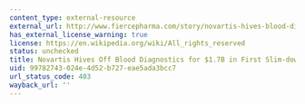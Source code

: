 ```yaml
---
content_type: external-resource
external_url: http://www.fiercepharma.com/story/novartis-hives-blood-diagnostics-17b-first-slim-down-sale/2013-11-11
has_external_license_warning: true
license: https://en.wikipedia.org/wiki/All_rights_reserved
status: unchecked
title: Novartis Hives Off Blood Diagnostics for $1.7B in First Slim-down Sale
uid: 99782743-024e-4d52-b727-eae5ada3bcc7
url_status_code: 403
wayback_url: ''
---
```

